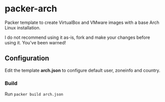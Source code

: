 # packer-arch

Packer template to create VirtualBox and VMware images with a base Arch Linux installation.

I do not recommend using it as-is, fork and make your changes before using it. You've been warned!

## Configuration

Edit the template **arch.json** to configure default user, zoneinfo and country.

### Build

Run ```packer build arch.json```

